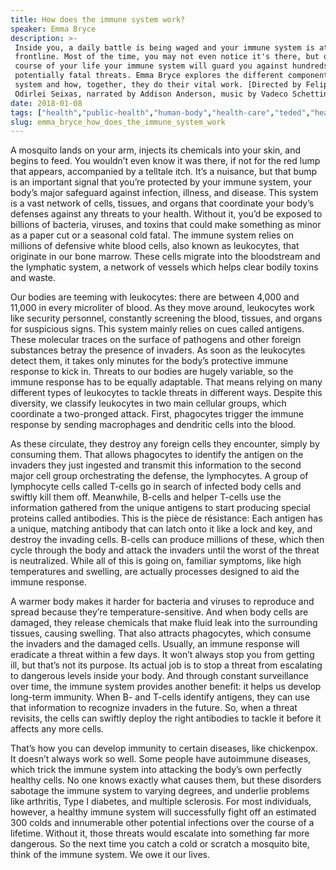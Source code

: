 ```yaml
---
title: How does the immune system work?
speaker: Emma Bryce
description: >-
 Inside you, a daily battle is being waged and your immune system is at the
 frontline. Most of the time, you may not even notice it's there, but over the
 course of your life your immune system will guard you against hundreds of
 potentially fatal threats. Emma Bryce explores the different components of this
 system and how, together, they do their vital work. [Directed by Felipe Grosso &
 Odirlei Seixas, narrated by Addison Anderson, music by Vadeco Schettini].
date: 2018-01-08
tags: ["health","public-health","human-body","health-care","teded","healthcare","education","animation","medicine","illness","bacteria"]
slug: emma_bryce_how_does_the_immune_system_work
---
```


A mosquito lands on your arm, injects its chemicals into your skin, and begins to feed.
You wouldn’t even know it was there, if not for the red lump that appears, accompanied by
a telltale itch. It’s a nuisance, but that bump is an important signal that you’re
protected by your immune system, your body’s major safeguard against infection, illness,
and disease. This system is a vast network of cells, tissues, and organs that coordinate
your body’s defenses against any threats to your health. Without it, you’d be exposed to
billions of bacteria, viruses, and toxins that could make something as minor as a paper
cut or a seasonal cold fatal. The immune system relies on millions of defensive white
blood cells, also known as leukocytes, that originate in our bone marrow. These cells
migrate into the bloodstream and the lymphatic system, a network of vessels which helps 
clear bodily toxins and waste.

Our bodies are teeming with leukocytes: there are between 4,000 and 11,000 in every
microliter of blood. As they move around, leukocytes work like security personnel,
constantly screening the blood, tissues, and organs for suspicious signs. This system
mainly relies on cues called antigens. These molecular traces on the surface of
pathogens and other foreign substances betray the presence of invaders. As soon as the
leukocytes detect them, it takes only minutes for the body’s protective immune response
to kick in. Threats to our bodies are hugely variable, so the immune response has to be
equally adaptable. That means relying on many different types of leukocytes to tackle
threats in different ways. Despite this diversity, we classify leukocytes in two main
cellular groups, which coordinate a two-pronged attack. First, phagocytes trigger the
immune response by sending macrophages and dendritic cells into the blood.

As these circulate, they destroy any foreign cells they encounter, simply by consuming
them. That allows phagocytes to identify the antigen on the invaders they just ingested
and transmit this information to the second major cell group orchestrating the defense,
the lymphocytes. A group of lymphocyte cells called T-cells go in search of infected body
cells and swiftly kill them off. Meanwhile, B-cells and helper T-cells use the information
gathered from the unique antigens to start producing special proteins called antibodies.
This is the pièce de résistance: Each antigen has a unique, matching antibody that can
latch onto it like a lock and key, and destroy the invading cells. B-cells can produce
millions of these, which then cycle through the body and attack the invaders until the
worst of the threat is neutralized. While all of this is going on, familiar symptoms, like
high temperatures and swelling, are actually processes designed to aid the immune
response.

A warmer body makes it harder for bacteria and viruses to reproduce and spread because
they’re temperature-sensitive. And when body cells are damaged, they release chemicals
that make fluid leak into the surrounding tissues, causing swelling. That also attracts
phagocytes, which consume the invaders and the damaged cells. Usually, an immune response 
will eradicate a threat within a few days. It won’t always stop you from getting ill, but
that’s not its purpose. Its actual job is to stop a threat from escalating to dangerous 
levels inside your body. And through constant surveillance over time, the immune system 
provides another benefit: it helps us develop long-term immunity. When B- and T-cells
identify antigens, they can use that information to recognize invaders in the future. So,
when a threat revisits, the cells can swiftly deploy the right antibodies to tackle it
before it affects any more cells.

That’s how you can develop immunity to certain diseases, like chickenpox. It doesn’t
always work so well. Some people have autoimmune diseases, which trick the immune system
into attacking the body’s own perfectly healthy cells. No one knows exactly what causes
them, but these disorders sabotage the immune system to varying degrees, and underlie
problems like arthritis, Type I diabetes, and multiple sclerosis. For most individuals,
however, a healthy immune system will successfully fight off an estimated 300 colds and
innumerable other potential infections over the course of a lifetime. Without it, those
threats would escalate into something far more dangerous. So the next time you catch a
cold or scratch a mosquito bite, think of the immune system. We owe it our
lives.

<!--
ad_duration=0
event="TED-Ed"
external_start_time=0
intro_duration=0
is_subtitle_required="False"
is_talk_featured="False"
language="en"
language_swap="False"
native_language="en"
number_of_related_talks=6
number_of_speakers=1
number_of_subtitled_videos=0
number_of_tags=11
number_of_talk_download_languages=26
number_of_talk_more_resources=0
number_of_talk_recommendations=0
number_of_talks_take_actions=0
post_ad_duration=0
published_timestamp="2019-12-18 20:27:52"
recording_date="2018-01-08"
speaker_is_published=0
speaker_name="Emma Bryce"
talk_name="How does the immune system work?"
talks_tags=["health","public-health","human-body","health-care","teded","healthcare","education","animation","medicine","illness","bacteria"]
url_photo_talk="https://s3.amazonaws.com/talkstar-photos/uploads/451c7945-8c6b-40ff-83cb-f12479cb9bc6/1707_18_A_16x9Thumb_Textless_logo.jpg"
url_webpage="https://www.ted.com/talks/emma_bryce_how_does_the_immune_system_work"
video_type_name="TED-Ed Original"
-->
